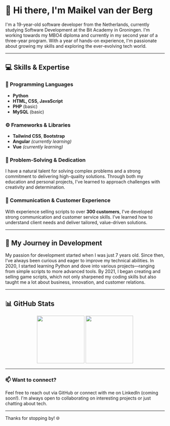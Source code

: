 # 👋 Hi there, I'm Maikel van der Berg

I'm a 19-year-old software developer from the Netherlands, currently studying Software Development at the Bit Academy in Groningen. I'm working towards my MBO4 diploma and currently in my second year of a three-year program. With a year of hands-on experience, I'm passionate about growing my skills and exploring the ever-evolving tech world.

---

## 💻 Skills & Expertise

### 🧠 Programming Languages
- **Python**
- **HTML, CSS, JavaScript**
- **PHP** (basic)
- **MySQL** (basic)

### ⚙️ Frameworks & Libraries
- **Tailwind CSS**, **Bootstrap**
- **Angular** *(currently learning)*
- **Vue** *(currently learning)*

### 🔧 Problem-Solving & Dedication
I have a natural talent for solving complex problems and a strong commitment to delivering high-quality solutions. Through both my education and personal projects, I've learned to approach challenges with creativity and determination.

### 🤝 Communication & Customer Experience
With experience selling scripts to over **300 customers**, I've developed strong communication and customer service skills. I’ve learned how to understand client needs and deliver tailored, value-driven solutions.

---

## 🚀 My Journey in Development

My passion for development started when I was just 7 years old. Since then, I’ve always been curious and eager to improve my technical abilities. In 2020, I started learning Python and dove into various projects—ranging from simple scripts to more advanced tools. By 2021, I began creating and selling game scripts, which not only sharpened my coding skills but also taught me a lot about business, innovation, and customer relations.

---

## 📊 GitHub Stats

<div align="center">
  <img src="https://github-readme-stats.vercel.app/api?username=maikel-vdb&show_icons=true&theme=tokyonight" height="150"/>
  <img src="https://github-readme-stats.vercel.app/api/top-langs/?username=maikel-vdb&layout=compact&theme=tokyonight" height="150"/>
</div>

---

### 📫 Want to connect?

Feel free to reach out via GitHub or connect with me on LinkedIn (coming soon!). I'm always open to collaborating on interesting projects or just chatting about tech.

---

Thanks for stopping by! 🌐
